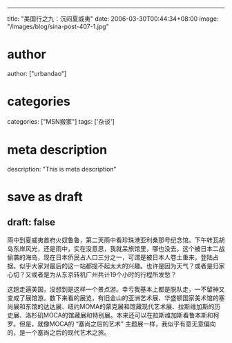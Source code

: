 
---
title: "美国行之九：沉闷夏威夷"
date: 2006-03-30T00:44:34+08:00
image: "/images/blog/sina-post-407-1.jpg"
# author
author: ["urbandao"]
# categories
categories: ["MSN搬家"]
tags: ['杂谈']
# meta description
description: "This is meta description"
# save as draft
draft: false
---

雨中到夏威夷首府火奴鲁鲁，第二天雨中看珍珠港亚利桑那号纪念馆。下午转瓦胡岛东岸风光，还是雨中，实在没意思，我就呆旅馆里，哪也没去。这个被日本二战偷袭的海岛，现在日本侨民占人口三分之一，可谓是被日本人卷土重来，登陆占据。似乎大家对最后的这一站都提不起太大的兴趣。也许是因为天气？或者是归家心切？又或者是为从东京转机广州共计19个小时的行程所发愁？

这趟走遍美国，没想到是这样一个景点游。幸亏我基本上都是脱队走，一不留神又变成了展馆游。数下来看的展览，有旧金山的亚洲艺术展、华盛顿国家美术馆的塞尚展和东馆的达达展、纽约MOMA的蒙克展和馆藏现代艺术展、拉斯维加斯的历史展、洛杉矶MOCA的馆藏展和特别展。本来还可以在拉斯维加斯看鲁本斯和柯罗。但是，就像MOCA的 “塞尚之后的艺术”
主题展一样，我似乎有意无意偏向的，是一个塞尚之后的现代艺术之旅。
